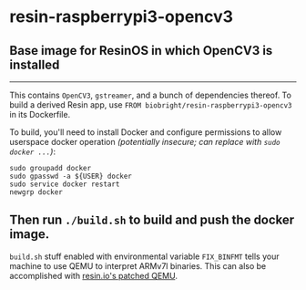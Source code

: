 # resin-raspberrypi3-opencv3  
## Base image for ResinOS in which OpenCV3 is installed  
---  
This contains `OpenCV3`, `gstreamer`, and a bunch of dependencies thereof. To build a derived Resin app, use `FROM biobright/resin-raspberrypi3-opencv3` in its Dockerfile.  

To build, you'll need to install Docker and configure permissions to allow userspace docker operation *(potentially insecure; can replace with `sudo docker ...`)*:
````
sudo groupadd docker
sudo gpasswd -a ${USER} docker
sudo service docker restart
newgrp docker
````  
Then run `./build.sh` to build and push the docker image.  
---  
`build.sh` stuff enabled with environmental variable `FIX_BINFMT` tells your machine to use QEMU to interpret ARMv7l binaries. This can also be accomplished with [resin.io's patched QEMU](https://github.com/resin-io/qemu).
